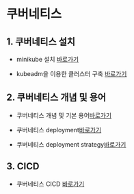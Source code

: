 # 쿠버네티스

## 1. 쿠버네티스 설치

* minikube 설치 [바로가기](./1.설치/minikube.md)

* kubeadm을 이용한 클러스터 구축 [바로가기](./1.설치/kuberadm.md)

## 2. 쿠버네티스 개념 및 용어

* 쿠버네티스 개념 및 기본 용어[바로가기](./2.개념/kubernetes.md)

* 쿠버네티스 deployment[바로가기](./2.개념/deployment.md)

* 쿠버네티스 deployment strategy[바로가기](./2.개념/deploymentstrategies.md)

## 3. CICD

* 쿠버네티스 CICD [바로가기](./3.CICD/kubernetes_deploy.md)

